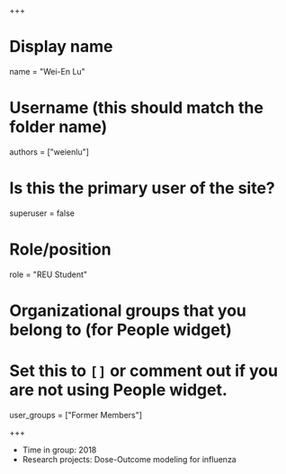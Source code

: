 +++
# Display name
name = "Wei-En Lu"

# Username (this should match the folder name)
authors = ["weienlu"]

# Is this the primary user of the site?
superuser = false

# Role/position
role = "REU Student"

# Organizational groups that you belong to (for People widget)
#   Set this to `[]` or comment out if you are not using People widget.
user_groups = ["Former Members"]





+++


* Time in group: 2018
* Research projects: Dose-Outcome modeling for influenza

